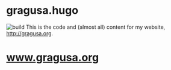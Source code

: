 # gragusa.hugo
![build](https://api.travis-ci.org/gragusa/www.gragusa.hugo.svg?branch=source)
This is the code and (almost all) content for my website, http://gragusa.org.


# www.gragusa.org
